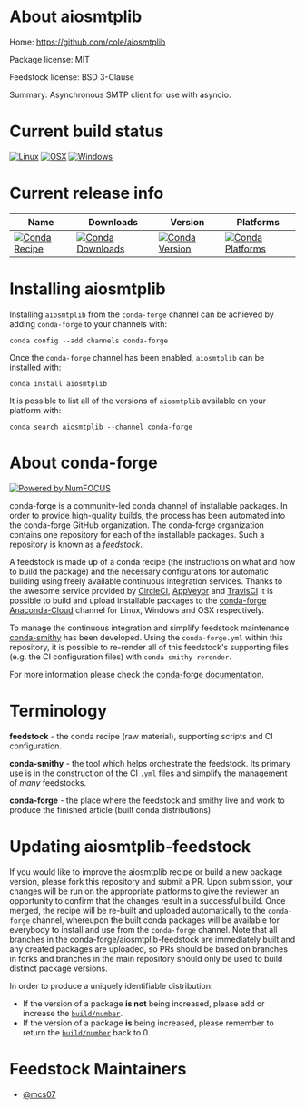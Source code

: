 <!--
# -*- mode: jinja -*-
-->

About aiosmtplib
================

Home: https://github.com/cole/aiosmtplib

Package license: MIT

Feedstock license: BSD 3-Clause

Summary: Asynchronous SMTP client for use with asyncio.



Current build status
====================

[![Linux](https://img.shields.io/circleci/project/github/conda-forge/aiosmtplib-feedstock/master.svg?label=Linux)](https://circleci.com/gh/conda-forge/aiosmtplib-feedstock)
[![OSX](https://img.shields.io/travis/conda-forge/aiosmtplib-feedstock/master.svg?label=macOS)](https://travis-ci.org/conda-forge/aiosmtplib-feedstock)
[![Windows](https://img.shields.io/appveyor/ci/conda-forge/aiosmtplib-feedstock/master.svg?label=Windows)](https://ci.appveyor.com/project/conda-forge/aiosmtplib-feedstock/branch/master)

Current release info
====================

| Name | Downloads | Version | Platforms |
| --- | --- | --- | --- |
| [![Conda Recipe](https://img.shields.io/badge/recipe-aiosmtplib-green.svg)](https://anaconda.org/conda-forge/aiosmtplib) | [![Conda Downloads](https://img.shields.io/conda/dn/conda-forge/aiosmtplib.svg)](https://anaconda.org/conda-forge/aiosmtplib) | [![Conda Version](https://img.shields.io/conda/vn/conda-forge/aiosmtplib.svg)](https://anaconda.org/conda-forge/aiosmtplib) | [![Conda Platforms](https://img.shields.io/conda/pn/conda-forge/aiosmtplib.svg)](https://anaconda.org/conda-forge/aiosmtplib) |

Installing aiosmtplib
=====================

Installing `aiosmtplib` from the `conda-forge` channel can be achieved by adding `conda-forge` to your channels with:

```
conda config --add channels conda-forge
```

Once the `conda-forge` channel has been enabled, `aiosmtplib` can be installed with:

```
conda install aiosmtplib
```

It is possible to list all of the versions of `aiosmtplib` available on your platform with:

```
conda search aiosmtplib --channel conda-forge
```


About conda-forge
=================

[![Powered by NumFOCUS](https://img.shields.io/badge/powered%20by-NumFOCUS-orange.svg?style=flat&colorA=E1523D&colorB=007D8A)](http://numfocus.org)

conda-forge is a community-led conda channel of installable packages.
In order to provide high-quality builds, the process has been automated into the
conda-forge GitHub organization. The conda-forge organization contains one repository
for each of the installable packages. Such a repository is known as a *feedstock*.

A feedstock is made up of a conda recipe (the instructions on what and how to build
the package) and the necessary configurations for automatic building using freely
available continuous integration services. Thanks to the awesome service provided by
[CircleCI](https://circleci.com/), [AppVeyor](https://www.appveyor.com/)
and [TravisCI](https://travis-ci.org/) it is possible to build and upload installable
packages to the [conda-forge](https://anaconda.org/conda-forge)
[Anaconda-Cloud](https://anaconda.org/) channel for Linux, Windows and OSX respectively.

To manage the continuous integration and simplify feedstock maintenance
[conda-smithy](https://github.com/conda-forge/conda-smithy) has been developed.
Using the ``conda-forge.yml`` within this repository, it is possible to re-render all of
this feedstock's supporting files (e.g. the CI configuration files) with ``conda smithy rerender``.

For more information please check the [conda-forge documentation](https://conda-forge.org/docs/).

Terminology
===========

**feedstock** - the conda recipe (raw material), supporting scripts and CI configuration.

**conda-smithy** - the tool which helps orchestrate the feedstock.
                   Its primary use is in the construction of the CI ``.yml`` files
                   and simplify the management of *many* feedstocks.

**conda-forge** - the place where the feedstock and smithy live and work to
                  produce the finished article (built conda distributions)


Updating aiosmtplib-feedstock
=============================

If you would like to improve the aiosmtplib recipe or build a new
package version, please fork this repository and submit a PR. Upon submission,
your changes will be run on the appropriate platforms to give the reviewer an
opportunity to confirm that the changes result in a successful build. Once
merged, the recipe will be re-built and uploaded automatically to the
`conda-forge` channel, whereupon the built conda packages will be available for
everybody to install and use from the `conda-forge` channel.
Note that all branches in the conda-forge/aiosmtplib-feedstock are
immediately built and any created packages are uploaded, so PRs should be based
on branches in forks and branches in the main repository should only be used to
build distinct package versions.

In order to produce a uniquely identifiable distribution:
 * If the version of a package **is not** being increased, please add or increase
   the [``build/number``](https://conda.io/docs/user-guide/tasks/build-packages/define-metadata.html#build-number-and-string).
 * If the version of a package **is** being increased, please remember to return
   the [``build/number``](https://conda.io/docs/user-guide/tasks/build-packages/define-metadata.html#build-number-and-string)
   back to 0.

Feedstock Maintainers
=====================

* [@mcs07](https://github.com/mcs07/)

